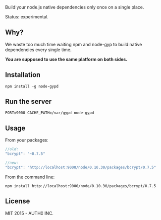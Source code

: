 Build your node.js native dependencies only once on a single place.

Status: experimental.

## Why?

We waste too much time waiting npm and node-gyp to build native dependencies every single time.

**You are supposed to use the same platform on both sides.**

## Installation

```
npm install -g node-gypd
```

## Run the server

```
PORT=9000 CACHE_PATH=/var/gypd node-gypd
```

## Usage

From your packages:

```javascript
//old:
"bcrypt": "~0.7.5"

//new:
"bcrypt": "http://localhost:9000/node/0.10.30/packages/bcrypt/0.7.5"
```

From the command line:

```
npm install http://localhost:9000/node/0.10.30/packages/bcrypt/0.7.5
```

## License

MIT 2015 - AUTH0 INC.